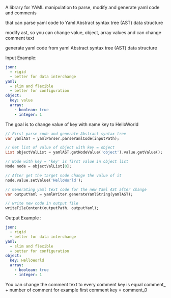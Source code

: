 A library for YAML manipulation to parse, modify and generate yaml code and comments

that can parse yaml code to Yaml Abstract syntax tree (AST) data structure

modify ast, so you can change value, object, array values and can change comment text

generate yaml code from yaml Abstract syntax tree (AST) data structure

Input Example:

```yaml
json:
  - rigid
  - better for data interchange
yaml:
  - slim and flexible
  - better for configuration
object:
  key: value
  array:
    - boolean: true
    - integer: 1
```

The goal is to change value of key with name key to HelloWorld

```dart
// First parse code and generate Abstract syntax tree
var yamlAST = yamlParser.parseYamlCode(inputPath);

// Get list of value of object with key = object
List objectValList = yamlAST.getNodeValue('object').value.getValue();

// Node with key = 'key' is first value in object list
Node node = objectValList[0];

// After get the target node change the value of it
node.value.setValue('HelloWorld');

// Generating yaml text code for the new Yaml ASt after change
var outputYaml = yamlWriter.generateYamlString(yamlAST);

// write new code in output file
writeFileContent(outputPath, outputYaml);
```

Output Example :

```yaml
json:
  - rigid
  - better for data interchange
yaml:
  - slim and flexible
  - better for configuration
object:
  key: HelloWorld
  array: 
    - boolean: true
    - integer: 1
```
        
You can change the comment text to every comment key is equal comment_ + number of comment
for example first comment key = comment_0
